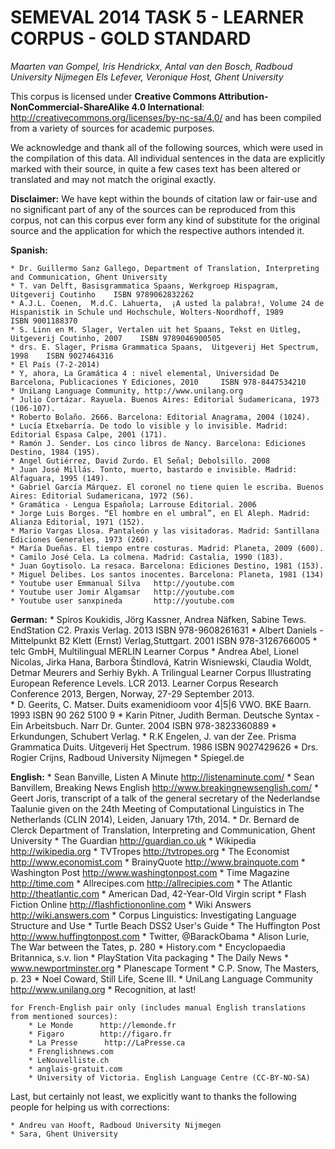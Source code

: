 SEMEVAL 2014 TASK 5 - LEARNER CORPUS - GOLD STANDARD
========================================================

*Maarten van Gompel, Iris Hendrickx, Antal van den Bosch, Radboud University Nijmegen*
*Els Lefever, Veronique Host, Ghent University*

This corpus is licensed under **Creative Commons Attribution-NonCommercial-ShareAlike 4.0 International**: 
http://creativecommons.org/licenses/by-nc-sa/4.0/  and has been compiled from a variety of sources for academic purposes.

We acknowledge and thank all of the following sources, which were used in the compilation of this data. All individual sentences in the data are explicitly marked with their source, in quite a few cases text has been altered or translated and may not match the original exactly. 

**Disclaimer:** We have kept within the bounds of citation law or fair-use and no significant part of any of the sources can be reproduced from this corpus, not can this corpus ever form any kind of substitute for the original source and the application for which the respective authors intended it.


**Spanish:**

    * Dr. Guillermo Sanz Gallego, Department of Translation, Interpreting and Communication, Ghent University
    * T. van Delft, Basisgrammatica Spaans, Werkgroep Hispagram, Uitgeverij Coutinho    ISBN 9789062832262
    * A.J.L. Coenen,  M.d.C. Lahuerta,  ¡A usted la palabra!, Volume 24 de Hispanistik in Schule und Hochschule, Wolters-Noordhoff, 1989      ISBN 9001188370
    * S. Linn en M. Slager, Vertalen uit het Spaans, Tekst en Uitleg, Uitgeverij Coutinho, 2007    ISBN 9789046900505
    * drs. E. Slager, Prisma Grammatica Spaans,  Uitgeverij Het Spectrum, 1998    ISBN 9027464316
    * El País (7-2-2014)
    * Y, ahora, La Gramática 4 : nivel elemental, Universidad De Barcelona, Publicaciones Y Ediciones, 2010     ISBN 978-8447534210
    * UniLang Language Community, http://www.unilang.org
    * Julio Cortázar. Rayuela. Buenos Aires: Editorial Sudamericana, 1973 (106-107).
    * Roberto Bolaño. 2666. Barcelona: Editorial Anagrama, 2004 (1024).
    * Lucía Etxebarría. De todo lo visible y lo invisible. Madrid: Editorial Espasa Calpe, 2001 (171).
    * Ramón J. Sender. Los cinco libros de Nancy. Barcelona: Ediciones Destino, 1984 (195).
    * Angel Gutiérrez, David Zurdo. El Señal; Debolsillo. 2008  
    * Juan José Millás. Tonto, muerto, bastardo e invisible. Madrid: Alfaguara, 1995 (149).
    * Gabriel García Márquez. El coronel no tiene quien le escriba. Buenos Aires: Editorial Sudamericana, 1972 (56).
    * Gramática - Lengua Española; Larrouse Editorial. 2006
    * Jorge Luis Borges. “El hombre en el umbral”, en El Aleph. Madrid: Alianza Editorial, 1971 (152).
    * Mario Vargas Llosa. Pantaleón y las visitadoras. Madrid: Santillana Ediciones Generales, 1973 (260).
    * María Dueñas. El tiempo entre costuras. Madrid: Planeta, 2009 (600).
    * Camilo José Cela. La colmena. Madrid: Castalia, 1990 (183).
    * Juan Goytisolo. La resaca. Barcelona: Ediciones Destino, 1981 (153).
    * Miguel Delibes. Los santos inocentes. Barcelona: Planeta, 1981 (134)
    * Youtube user Emmanual Silva   http://youtube.com
    * Youtube user Jomir Algamsar   http://youtube.com
    * Youtube user sanxpineda       http://youtube.com

**German:**
    * Spiros Koukidis, Jörg Kassner, Andrea Näfken, Sabine Tews. EndStation C2. Praxis Verlag. 2013      ISBN 978-9608261631
    * Albert Daniels - Mittelpunkt B2   Klett (Ernst) Verlag,Stuttgart. 2001  ISBN 978-3126766005
    * telc GmbH, Multilingual MERLIN Learner Corpus 
    * Andrea Abel, Lionel Nicolas, Jirka Hana, Barbora Štindlová, Katrin Wisniewski, Claudia Woldt, Detmar Meurers and Serhiy Bykh. A Trilingual Learner Corpus Illustrating European Reference Levels. LCR 2013.  Learner Corpus Research Conference 2013, Bergen, Norway, 27-29 September 2013.   
    * D. Geerits, C. Matser. Duits examenidioom voor 4|5|6 VWO. BKE Baarn. 1993     ISBN 90 262 5100 9
    * Karin Pitner, Judith Berman.  Deutsche Syntax - Ein Arbeitsbuch. Narr Dr. Gunter. 2004    ISBN 978-3823360889
    * Erkundungen, Schubert Verlag. 
    * R.K Engelen, J. van der Zee. Prisma Grammatica Duits. Uitgeverij Het Spectrum. 1986   ISBN 9027429626
    * Drs. Rogier Crijns, Radboud University Nijmegen
    * Spiegel.de

**English:**
    * Sean Banville, Listen A Minute  http://listenaminute.com/ 
    * Sean Banvillem, Breaking News English   http://www.breakingnewsenglish.com/
    * Geert Joris, transcript of a talk of the general secretary of the  Nederlandse Taalunie given on the 24th Meeting of Computational Linguistics in The Netherlands (CLIN 2014), Leiden, January 17th, 2014.
    * Dr. Bernard de Clerck Department of Translation, Interpreting and Communication, Ghent University
    * The Guardian       http://guardian.co.uk
    * Wikipedia          http://wikipedia.org
    * TVTropes          http://tvtropes.org
    * The Economist     http://www.economist.com
    * BrainyQuote       http://www.brainquote.com
    * Washington Post   http://www.washingtonpost.com
    * Time Magazine     http://time.com
    * Allrecipes.com    http://allrecipies.com
    * The Atlantic      http://theatlantic.com
    * American Dad, 42-Year-Old Virgin script
    * Flash Fiction Online  http://flashfictiononline.com
    * Wiki Answers      http://wiki.answers.com
    * Corpus Linguistics: Investigating Language Structure and Use
    * Turtle Beach DSS2 User's Guide
    * The Huffington Post  http://www.huffingtonpost.com
    * Twitter, @BarackObama
    * Alison Lurie, The War between the Tates, p. 280
    * History.com
    * Encyclopaedia Britannica, s.v. lion
    * PlayStation Vita packaging
    * The Daily News
    * www.newportminster.org
    * Planescape Torment
    * C.P. Snow, The Masters, p. 23
    * Noel Coward, Still Life, Scene III.
    * UniLang Language Community       http://www.unilang.org
    * Recognition, at last!
 
    for French-English pair only (includes manual English translations from mentioned sources):
        * Le Monde      http://lemonde.fr
        * Figaro        http://figaro.fr
        * La Presse      http://LaPresse.ca
        * Frenglishnews.com
        * LeNouvelliste.ch
        * anglais-gratuit.com 
        * University of Victoria. English Language Centre (CC-BY-NO-SA) 


Last, but certainly not least, we explicitly want to thanks the following people for helping us with corrections:

    * Andreu van Hooft, Radboud University Nijmegen
    * Sara, Ghent University 

